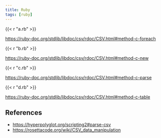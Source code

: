 ```yaml
---
title: Ruby
tags: [ruby]
---
```


{{< r "a.rb" >}}

<https://ruby-doc.org/stdlib/libdoc/csv/rdoc/CSV.html#method-c-foreach>

{{< r "b.rb" >}}

<https://ruby-doc.org/stdlib/libdoc/csv/rdoc/CSV.html#method-c-new>

{{< r "c.rb" >}}

<https://ruby-doc.org/stdlib/libdoc/csv/rdoc/CSV.html#method-c-parse>

{{< r "d.rb" >}}

<https://ruby-doc.org/stdlib/libdoc/csv/rdoc/CSV.html#method-c-table>

## References

- <https://hyperpolyglot.org/scripting2#parse-csv>
- <https://rosettacode.org/wiki/CSV_data_manipulation>
